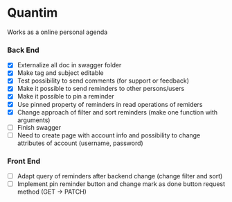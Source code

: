 # Quantim
Works as a online personal agenda

### Back End
- [x] Externalize all doc in swagger folder
- [x] Make tag and subject editable
- [x] Test possibility to send comments (for support or feedback)
- [x] Make it possible to send reminders to other persons/users
- [x] Make it possible to pin a reminder 
- [x] Use pinned property of reminders in read operations of remiders
- [x] Change approach of filter and sort reminders (make one function with arguments)
- [ ] Finish swagger 
- [ ] Need to create page with account info and possibility to change attributes of account (username, password)

### Front End
- [ ] Adapt query of reminders after backend change (change filter and sort)
- [ ] Implement pin reminder button and change mark as done button request method (GET -> PATCH)
